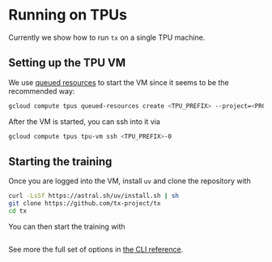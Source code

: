 # Running on TPUs

Currently we show how to run `tx` on a single TPU machine.

## Setting up the TPU VM

We use [queued resources](https://cloud.google.com/tpu/docs/queued-resources) to start the VM since it seems to be the recommended way:

```bash
gcloud compute tpus queued-resources create <TPU_PREFIX> --project=<PROJECT> --zone=<ZONE> --accelerator-type=v6e-16 --runtime-version=v2-alpha-tpuv6e --node-count=1 --node-prefix=<TPU_PREFIX> --scopes=https://www.googleapis.com/auth/cloud-platform.read-only,https://www.googleapis.com/auth/devstorage.read_write --network=<NETWORK> --subnetwork=<SUBNETWORK> --spot
```

After the VM is started, you can ssh into it via

```bash
gcloud compute tpus tpu-vm ssh <TPU_PREFIX>-0
```

## Starting the training

Once you are logged into the VM, install `uv` and clone the repository with

```bash
curl -LsSf https://astral.sh/uv/install.sh | sh
git clone https://github.com/tx-project/tx
cd tx
```

You can then start the training with

```bash

```

See more the full set of options in [the CLI reference](../reference.md).